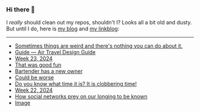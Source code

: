 ### Hi there 👋

I _really_ should clean out my repos, shouldn't I? Looks all a bit old and dusty. But until I do, here is [my blog](https://lostfocus.de/) and [my linkblog](https://dominikschwind.com/links):

--- 

<!-- POST-LIST:START -->
- [Sometimes things are weird and there&#39;s nothing you can do about it.](https://lostfocus.de/2024/06/12/233026/)
- [Guide — Air Travel Design Guide](https://airtraveldesign.guide/Guide)
- [Week 23, 2024](https://lostfocus.de/2024/06/09/week-23-2024/)
- [That was good fun](https://lostfocus.de/2024/06/07/233014/)
- [Bartender has a new owner](https://sixcolors.com/link/2024/06/bartender-has-a-new-owner/)
- [Could be worse](https://lostfocus.de/2024/06/04/233002/)
- [Do you know what time it is? It is clobbering time!](https://lostfocus.de/2024/06/04/232998/)
- [Week 22, 2024](https://lostfocus.de/2024/06/02/week-22-2024/)
- [How social networks prey on our longing to be known](https://janmaarten.com/polywork/)
- [Image](https://lostfocus.de/2024/06/01/232984/)
<!-- POST-LIST:END -->

<!--
**lostfocus/lostfocus** is a ✨ _special_ ✨ repository because its `README.md` (this file) appears on your GitHub profile.

Here are some ideas to get you started:

- 🔭 I’m currently working on ...
- 🌱 I’m currently learning ...
- 👯 I’m looking to collaborate on ...
- 🤔 I’m looking for help with ...
- 💬 Ask me about ...
- 📫 How to reach me: ...
- 😄 Pronouns: ...
- ⚡ Fun fact: ...
-->
